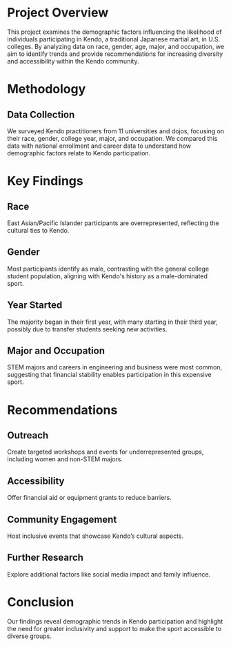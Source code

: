 # Project Overview
This project examines the demographic factors influencing the likelihood of individuals participating in Kendo, a traditional Japanese martial art, in U.S. colleges. By analyzing data on race, gender, age, major, and occupation, we aim to identify trends and provide recommendations for increasing diversity and accessibility within the Kendo community.

# Methodology

## Data Collection
We surveyed Kendo practitioners from 11 universities and dojos, focusing on their race, gender, college year, major, and occupation. We compared this data with national enrollment and career data to understand how demographic factors relate to Kendo participation.

# Key Findings

## Race
East Asian/Pacific Islander participants are overrepresented, reflecting the cultural ties to Kendo.

## Gender
Most participants identify as male, contrasting with the general college student population, aligning with Kendo's history as a male-dominated sport.

## Year Started
The majority began in their first year, with many starting in their third year, possibly due to transfer students seeking new activities.

## Major and Occupation
STEM majors and careers in engineering and business were most common, suggesting that financial stability enables participation in this expensive sport.

# Recommendations

## Outreach
Create targeted workshops and events for underrepresented groups, including women and non-STEM majors.

## Accessibility
Offer financial aid or equipment grants to reduce barriers.

## Community Engagement
Host inclusive events that showcase Kendo’s cultural aspects.

## Further Research
Explore additional factors like social media impact and family influence.

# Conclusion
Our findings reveal demographic trends in Kendo participation and highlight the need for greater inclusivity and support to make the sport accessible to diverse groups.





